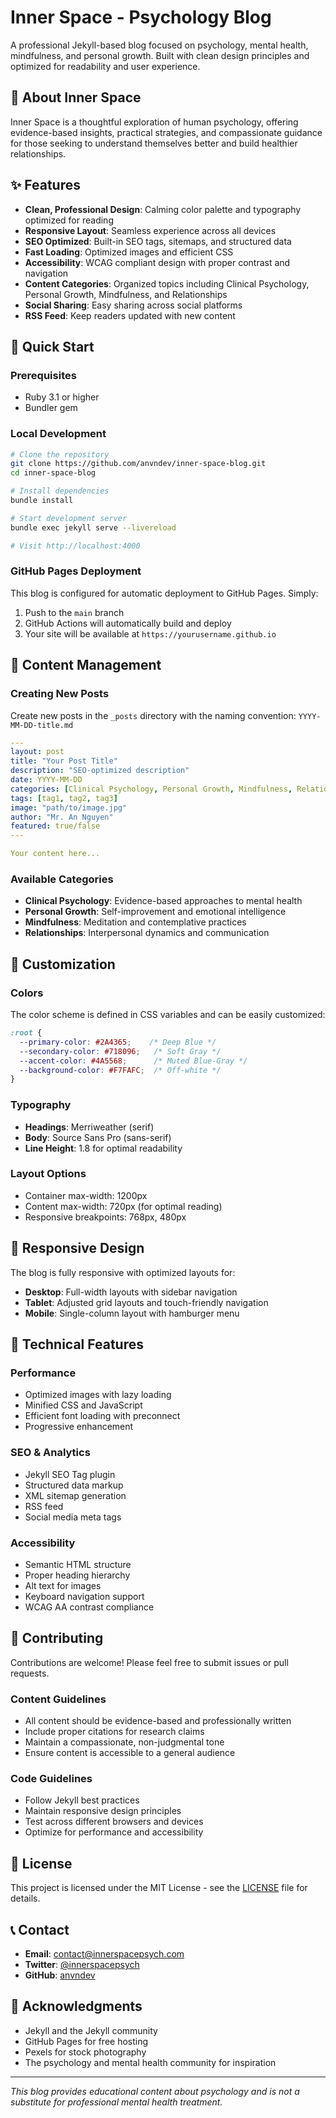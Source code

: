 # Inner Space - Psychology Blog

A professional Jekyll-based blog focused on psychology, mental health, mindfulness, and personal growth. Built with clean design principles and optimized for readability and user experience.

## 🧠 About Inner Space

Inner Space is a thoughtful exploration of human psychology, offering evidence-based insights, practical strategies, and compassionate guidance for those seeking to understand themselves better and build healthier relationships.

## ✨ Features

- **Clean, Professional Design**: Calming color palette and typography optimized for reading
- **Responsive Layout**: Seamless experience across all devices
- **SEO Optimized**: Built-in SEO tags, sitemaps, and structured data
- **Fast Loading**: Optimized images and efficient CSS
- **Accessibility**: WCAG compliant design with proper contrast and navigation
- **Content Categories**: Organized topics including Clinical Psychology, Personal Growth, Mindfulness, and Relationships
- **Social Sharing**: Easy sharing across social platforms
- **RSS Feed**: Keep readers updated with new content

## 🚀 Quick Start

### Prerequisites
- Ruby 3.1 or higher
- Bundler gem

### Local Development

```bash
# Clone the repository
git clone https://github.com/anvndev/inner-space-blog.git
cd inner-space-blog

# Install dependencies
bundle install

# Start development server
bundle exec jekyll serve --livereload

# Visit http://localhost:4000
```

### GitHub Pages Deployment

This blog is configured for automatic deployment to GitHub Pages. Simply:

1. Push to the `main` branch
2. GitHub Actions will automatically build and deploy
3. Your site will be available at `https://yourusername.github.io`

## 📝 Content Management

### Creating New Posts

Create new posts in the `_posts` directory with the naming convention: `YYYY-MM-DD-title.md`

```yaml
---
layout: post
title: "Your Post Title"
description: "SEO-optimized description"
date: YYYY-MM-DD
categories: [Clinical Psychology, Personal Growth, Mindfulness, Relationships]
tags: [tag1, tag2, tag3]
image: "path/to/image.jpg"
author: "Mr. An Nguyen"
featured: true/false
---

Your content here...
```

### Available Categories
- **Clinical Psychology**: Evidence-based approaches to mental health
- **Personal Growth**: Self-improvement and emotional intelligence
- **Mindfulness**: Meditation and contemplative practices
- **Relationships**: Interpersonal dynamics and communication

## 🎨 Customization

### Colors
The color scheme is defined in CSS variables and can be easily customized:

```css
:root {
  --primary-color: #2A4365;    /* Deep Blue */
  --secondary-color: #718096;   /* Soft Gray */
  --accent-color: #4A5568;      /* Muted Blue-Gray */
  --background-color: #F7FAFC;  /* Off-white */
}
```

### Typography
- **Headings**: Merriweather (serif)
- **Body**: Source Sans Pro (sans-serif)
- **Line Height**: 1.8 for optimal readability

### Layout Options
- Container max-width: 1200px
- Content max-width: 720px (for optimal reading)
- Responsive breakpoints: 768px, 480px

## 📱 Responsive Design

The blog is fully responsive with optimized layouts for:
- **Desktop**: Full-width layouts with sidebar navigation
- **Tablet**: Adjusted grid layouts and touch-friendly navigation
- **Mobile**: Single-column layout with hamburger menu

## 🔧 Technical Features

### Performance
- Optimized images with lazy loading
- Minified CSS and JavaScript
- Efficient font loading with preconnect
- Progressive enhancement

### SEO & Analytics
- Jekyll SEO Tag plugin
- Structured data markup
- XML sitemap generation
- RSS feed
- Social media meta tags

### Accessibility
- Semantic HTML structure
- Proper heading hierarchy
- Alt text for images
- Keyboard navigation support
- WCAG AA contrast compliance

## 🤝 Contributing

Contributions are welcome! Please feel free to submit issues or pull requests.

### Content Guidelines
- All content should be evidence-based and professionally written
- Include proper citations for research claims
- Maintain a compassionate, non-judgmental tone
- Ensure content is accessible to a general audience

### Code Guidelines
- Follow Jekyll best practices
- Maintain responsive design principles
- Test across different browsers and devices
- Optimize for performance and accessibility

## 📄 License

This project is licensed under the MIT License - see the [LICENSE](LICENSE) file for details.

## 📞 Contact

- **Email**: contact@innerspacepsych.com
- **Twitter**: [@innerspacepsych](https://twitter.com/innerspacepsych)
- **GitHub**: [anvndev](https://github.com/anvndev)

## 🙏 Acknowledgments

- Jekyll and the Jekyll community
- GitHub Pages for free hosting
- Pexels for stock photography
- The psychology and mental health community for inspiration

---

*This blog provides educational content about psychology and is not a substitute for professional mental health treatment.*